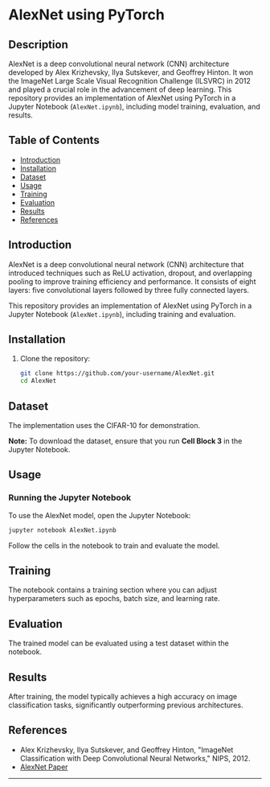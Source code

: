 # AlexNet using PyTorch

## Description

AlexNet is a deep convolutional neural network (CNN) architecture developed by Alex Krizhevsky, Ilya Sutskever, and Geoffrey Hinton. It won the ImageNet Large Scale Visual Recognition Challenge (ILSVRC) in 2012 and played a crucial role in the advancement of deep learning. This repository provides an implementation of AlexNet using PyTorch in a Jupyter Notebook (`AlexNet.ipynb`), including model training, evaluation, and results.

## Table of Contents

- [Introduction](#introduction)
- [Installation](#installation)
- [Dataset](#dataset)
- [Usage](#usage)
- [Training](#training)
- [Evaluation](#evaluation)
- [Results](#results)
- [References](#references)

## Introduction

AlexNet is a deep convolutional neural network (CNN) architecture that introduced techniques such as ReLU activation, dropout, and overlapping pooling to improve training efficiency and performance. It consists of eight layers: five convolutional layers followed by three fully connected layers.

This repository provides an implementation of AlexNet using PyTorch in a Jupyter Notebook (`AlexNet.ipynb`), including training and evaluation.

## Installation

1. Clone the repository:
   ```bash
   git clone https://github.com/your-username/AlexNet.git
   cd AlexNet
   ```

## Dataset

The implementation uses the CIFAR-10 for demonstration. 

**Note:** To download the dataset, ensure that you run **Cell Block 3** in the Jupyter Notebook.

## Usage

### Running the Jupyter Notebook

To use the AlexNet model, open the Jupyter Notebook:

```bash
jupyter notebook AlexNet.ipynb
```

Follow the cells in the notebook to train and evaluate the model.

## Training

The notebook contains a training section where you can adjust hyperparameters such as epochs, batch size, and learning rate.

## Evaluation

The trained model can be evaluated using a test dataset within the notebook.

## Results

After training, the model typically achieves a high accuracy on image classification tasks, significantly outperforming previous architectures.

## References

- Alex Krizhevsky, Ilya Sutskever, and Geoffrey Hinton, "ImageNet Classification with Deep Convolutional Neural Networks," NIPS, 2012.
- [AlexNet Paper](https://proceedings.neurips.cc/paper/2012/file/c399862d3b9d6b76c8436e924a68c45b-Paper.pdf)

---

